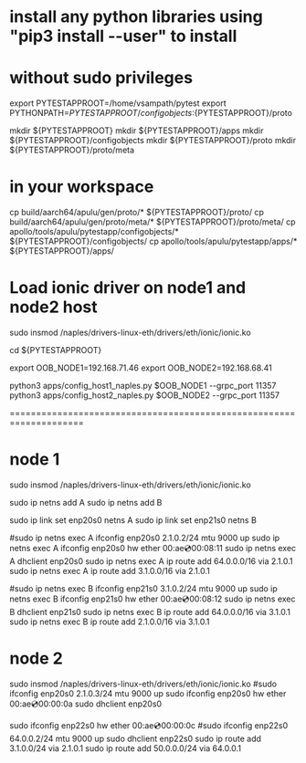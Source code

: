 # install any python libraries using "pip3 install <module> --user" to install
# without sudo privileges


export PYTESTAPPROOT=/home/vsampath/pytest
export PYTHONPATH=${PYTESTAPPROOT}/configobjects:${PYTESTAPPROOT}/proto

mkdir ${PYTESTAPPROOT}
mkdir ${PYTESTAPPROOT}/apps
mkdir ${PYTESTAPPROOT}/configobjects
mkdir ${PYTESTAPPROOT}/proto
mkdir ${PYTESTAPPROOT}/proto/meta

# in your workspace
cp build/aarch64/apulu/gen/proto/* ${PYTESTAPPROOT}/proto/
cp build/aarch64/apulu/gen/proto/meta/* ${PYTESTAPPROOT}/proto/meta/
cp apollo/tools/apulu/pytestapp/configobjects/* ${PYTESTAPPROOT}/configobjects/
cp apollo/tools/apulu/pytestapp/apps/* ${PYTESTAPPROOT}/apps/



# Load ionic driver on node1 and node2 host
sudo insmod /naples/drivers-linux-eth/drivers/eth/ionic/ionic.ko

cd ${PYTESTAPPROOT}

export OOB_NODE1=192.168.71.46
export OOB_NODE2=192.168.68.41

python3 apps/config_host1_naples.py $OOB_NODE1 --grpc_port 11357
python3 apps/config_host2_naples.py $OOB_NODE2 --grpc_port 11357


====================================================================


# node 1

sudo insmod /naples/drivers-linux-eth/drivers/eth/ionic/ionic.ko

sudo ip netns add A
sudo ip netns add B

sudo ip link set enp20s0 netns A
sudo ip link set enp21s0 netns B

#sudo ip netns exec A ifconfig enp20s0 2.1.0.2/24 mtu 9000 up
sudo ip netns exec A ifconfig enp20s0 hw ether 00:ae:cd:00:08:11
sudo ip netns exec A dhclient enp20s0
sudo ip netns exec A ip route add 64.0.0.0/16 via 2.1.0.1
sudo ip netns exec A ip route add 3.1.0.0/16 via 2.1.0.1

#sudo ip netns exec B ifconfig enp21s0 3.1.0.2/24 mtu 9000 up
sudo ip netns exec B ifconfig enp21s0 hw ether 00:ae:cd:00:08:12
sudo ip netns exec B dhclient enp21s0
sudo ip netns exec B ip route add 64.0.0.0/16 via 3.1.0.1
sudo ip netns exec B ip route add 2.1.0.0/16 via 3.1.0.1

# node 2

sudo insmod /naples/drivers-linux-eth/drivers/eth/ionic/ionic.ko
#sudo ifconfig enp20s0 2.1.0.3/24 mtu 9000 up
sudo ifconfig enp20s0 hw ether 00:ae:cd:00:00:0a
sudo dhclient enp20s0

sudo ifconfig enp22s0 hw ether 00:ae:cd:00:00:0c
#sudo ifconfig enp22s0 64.0.0.2/24 mtu 9000 up
sudo dhclient enp22s0
sudo ip route add 3.1.0.0/24 via 2.1.0.1
sudo ip route add 50.0.0.0/24 via 64.0.0.1
